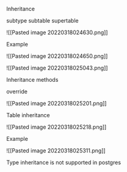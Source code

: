 
Inheritance

subtype subtable supertable

![[Pasted image 20220318024630.png]]

Example

![[Pasted image 20220318024650.png]]

 ![[Pasted image 20220318025043.png]]

Inheritance methods

override

![[Pasted image 20220318025201.png]]

Table inheritance

![[Pasted image 20220318025218.png]]

Example 

![[Pasted image 20220318025311.png]]

Type inheritance is not supported in postgres

